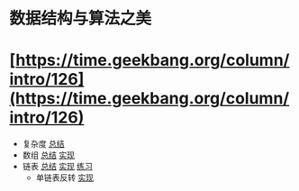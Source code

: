 # 数据结构与算法之美 

# [https://time.geekbang.org/column/intro/126](https://time.geekbang.org/column/intro/126)

- 复杂度 [总结](./notes/Complexity.md)
- 数组 [总结](./notes/Array.md)
  [实现](./src/main/java/com/lizeteng/data_structures_and_algorithms/array/ArrayList.java)
- 链表 [总结](./notes/Linkedlist.md)
  [实现](./src/main/java/com/lizeteng/data_structures_and_algorithms/linkedlist/LinkedList.java)
  [练习](./src/main/java/com/lizeteng/data_structures_and_algorithms/linkedlist/exercise)
  - 单链表反转 [实现](./src/main/java/com/lizeteng/data_structures_and_algorithms/linkedlist/exercise/ReverseLinkedList.java)
